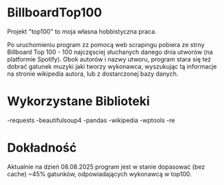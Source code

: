 ﻿# BillboardTop100

Projekt "top100" to moja własna hobbistyczna praca.

Po uruchomieniu program zz pomocą web scrapingu pobiera ze strny Billboard Top 100 - 100 najczęsciej słuchanych danego dnia utworów (na platformie Spotify). 
Obok autorów i nazwy utworu, program stara się też dobrać gatunek muzyki jaki tworzy wykonawca, wyszukując tą informacje na stronie wikipedia autora, lub z dostarczonej bazy danych.

# Wykorzystane Biblioteki
-requests
-beautifulsoup4
-pandas
-wikipedia
-wptools
-re


# Dokładność
Aktualnie na dzień 08.08.2025 program jest w stanie dopasować (bez cache) ~45% gatunków, odpowiadających wykonawcą w top100.
